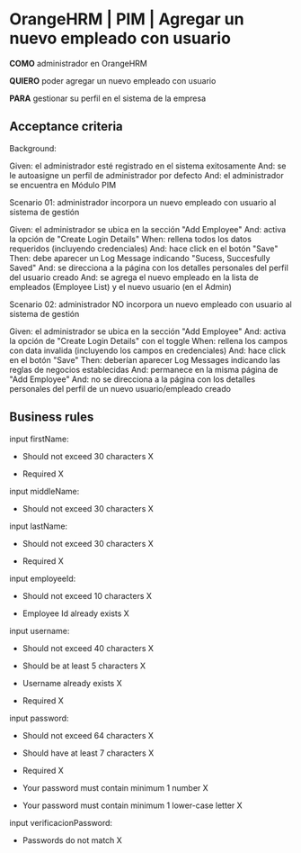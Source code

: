 # OrangeHRM | PIM | Agregar un nuevo empleado con usuario

**COMO** administrador en OrangeHRM

**QUIERO** poder agregar un nuevo empleado con usuario

**PARA** gestionar su perfil en el sistema de la empresa

## Acceptance criteria

Background:

  Given: el administrador esté registrado en el sistema exitosamente
  And: se le autoasigne un perfil de administrador por defecto
  And: el administrador se encuentra en Módulo PIM

Scenario 01: administrador incorpora un nuevo empleado con usuario al sistema de gestión

  Given: el administrador se ubica en la sección "Add Employee"
  And: activa la opción de "Create Login Details"
  When: rellena todos los datos requeridos (incluyendo credenciales)
  And: hace click en el botón "Save"
  Then: debe aparecer un Log Message indicando "Sucess, Succesfully Saved"
  And: se direcciona a la página con los detalles personales del perfil del usuario creado
  And: se agrega el nuevo empleado en la lista de empleados (Employee List) y el nuevo usuario (en el Admin)

 Scenario 02: administrador NO incorpora un nuevo empleado con usuario al sistema de gestión

  Given: el administrador se ubica en la sección "Add Employee"
  And: activa la opción de "Create Login Details" con el toggle
  When: rellena los campos con data invalida (incluyendo los campos en credenciales)
  And: hace click en el botón "Save"
  Then: deberían aparecer Log Messages indicando las reglas de negocios establecidas
  And: permanece en la misma página de "Add Employee"
  And: no se direcciona a la página con los detalles personales del perfil de un nuevo usuario/empleado creado



## Business rules

input firstName:

* Should not exceed 30 characters X

* Required X

input middleName:

* Should not exceed 30 characters X

input lastName:

* Should not exceed 30 characters X

* Required X

input employeeId:

* Should not exceed 10 characters X

* Employee Id already exists X

input username:

* Should not exceed 40 characters X

* Should be at least 5 characters X

* Username already exists X

* Required X

input password:

* Should not exceed 64 characters X

* Should have at least 7 characters X

* Required X

* Your password must contain minimum 1 number X

* Your password must contain minimum 1 lower-case letter X

input verificacionPassword:

* Passwords do not match X